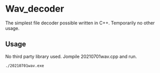 # Wav_decoder
The simplest file decoder possible written in C++. Temporarily no other usage.

## Usage
No third party library used. Jompile 20210701wav.cpp and run.
```linux
./20210701wav.exe
```


